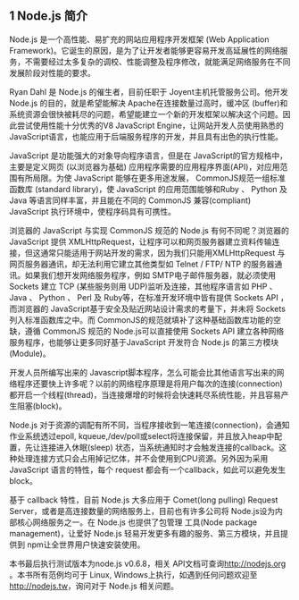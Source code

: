 ## 1 Node.js 简介

Node.js 是一个高性能、易扩充的网站应用程序开发框架 (Web Application Framework)。它诞生的原因，是为了让开发者能够更容易开发高延展性的网络服务，不需要经过太多复杂的调校、性能调整及程序修改，就能满足网络服务在不同发展阶段对性能的要求。

Ryan Dahl 是 Node.js 的催生者，目前任职于 Joyent主机托管服务公司。他开发 Node.js 的目的，就是希望能解决 Apache在连接数量过高时，缓冲区 (buffer)和系统资源会很快被耗尽的问题，希望能建立一个新的开发框架以解决这个问题。因此尝试使用性能十分优秀的V8 JavaScript Engine，让网站开发人员使用熟悉的 JavaScript语言，也能应用于后端服务程序的开发，并且具有出色的执行性能。

JavaScript 是功能强大的对象导向程序语言，但是在 JavaScript的官方规格中，主要是定义网页 (以浏览器为基础) 应用程序需要的应用程序界面(API)，对应用范围有所局限。为使 JavaScript 能够在更多用途发展， CommonJS规范一组标准函数库 (standard library)，使 JavaScript 的应用范围能够和Ruby 、 Python 及 Java 等语言同样丰富，并且能在不同的 CommonJS 兼容(compliant) JavaScript 执行环境中，使程序码具有可携性。

浏览器的 JavaScript 与实现 CommonJS 规范的 Node.js 有何不同呢？浏览器的JavaScript 提供 XMLHttpRequest，让程序可以和网页服务器建立资料传输连接，但这通常只能适用于网站开发的需求，因为我们只能用XMLHttpRequest 与网页服务器通讯，却无法利用它建立其他类型如 Telnet / FTP/ NTP 的服务器通讯。如果我们想开发网络服务程序，例如 SMTP电子邮件服务器，就必须使用 Sockets 建立 TCP (某些服务则用 UDP)监听及连接，其他程序语言如 PHP 、 Java 、 Python 、 Perl 及 Ruby等，在标准开发环境中皆有提供 Sockets API ，而浏览器的 JavaScript基于安全及贴近网站设计需求的考量下，并未将 Sockets列入标准函数库之中。而 CommonJS的规范就填补了这种基础函数库功能的空缺，遵循 CommonJS 规范的 Node.js可以直接使用 Sockets API 建立各种网络服务程序，也能够让更多同好基于JavaScript 开发符合 Node.js 的第三方模块 (Module)。

开发人员所编写出来的 Javascript脚本程序，怎么可能会比其他语言写出来的网络程序还要快上许多呢？以前的网络程序原理是将用户每次的连接(connection) 都开启一个线程(thread)，当连接爆增的时候将会快速耗尽系统性能，并且容易产生阻塞(block)。

Node.js 对于资源的调配有所不同，当程序接收到一笔连接(connection)，会通知作业系统透过epoll, kqueue,/dev/poll或select将连接保留，并且放入heap中配置，先让连接进入休眠(sleep) 状态，当系统通知时才会触发连接的callback。这种处理连接方式只会占用掉记忆体，并不会使用到CPU资源。另外因为采用JavaScript 语言的特性，每个 request 都会有一个callback，如此可以避免发生 block。

基于 callback 特性，目前 Node.js 大多应用于 Comet(long pulling) Request Server，或者是高连接数量的网络服务上，目前也有许多公司将 Node.js设为内部核心网络服务之一。在 Node.js 也提供了包管理 工具(Node package management)，让爱好 Node.js 轻易开发更多有趣的服务、第三方模块，并且提供到 npm让全世界用户快速安装使用。

本书最后执行测试版本为node.js v0.6.8，相关 API文档可查询<http://nodejs.org> 。本书所有范例均可于 Linux, Windows上执行，如遇到任何问题欢迎至<http://nodejs.tw>，询问对于 Node.js 相关问题。
